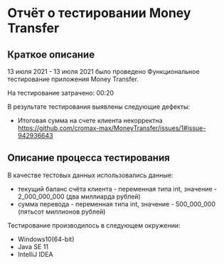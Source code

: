 # Отчёт о тестировании Money Transfer

## Краткое описание

13 июля 2021 - 13 июля 2021 было проведено Функциональное тестирование приложения Money Transfer.

На тестирование затрачено: 00:20

В результате тестирования выявлены следующие дефекты:
* Итоговая сумма на счете клиента некорректна
  https://github.com/cromax-max/MoneyTransfer/issues/1#issue-942936643


## Описание процесса тестирования

В качестве тестовых данных использовались данные:
* текущий баланс счёта клиента - переменная типа int, значение - 2_000_000_000 (два миллиарда рублей)
* сумма перевода - переменная типа int, значение - 500_000_000 (пятьсот миллионов рублей)

Тестирование производилось в следующем окружении:
* Windows10(64-bit)
* Java SE 11
* IntelliJ IDEA